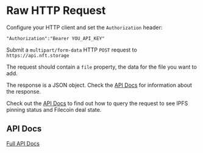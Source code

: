 # Raw HTTP Request

Configure your HTTP client and set the `Authorization` header:
```
"Authorization":"Bearer YOU_API_KEY"
```

Submit a `multipart/form-data` HTTP `POST` request to `https://api.nft.storage`

The request should contain a `file` property, the data for the file you want
to add.

The response is a JSON object. Check the [API Docs](https://nft.storage/api-docs) for information about the response.

Check out the [API Docs](https://nft.storage/api-docs) to find out how to query
the request to see IPFS pinning status and Filecoin deal state.


## API Docs

[Full API Docs](https://nft.storage/api-docs)